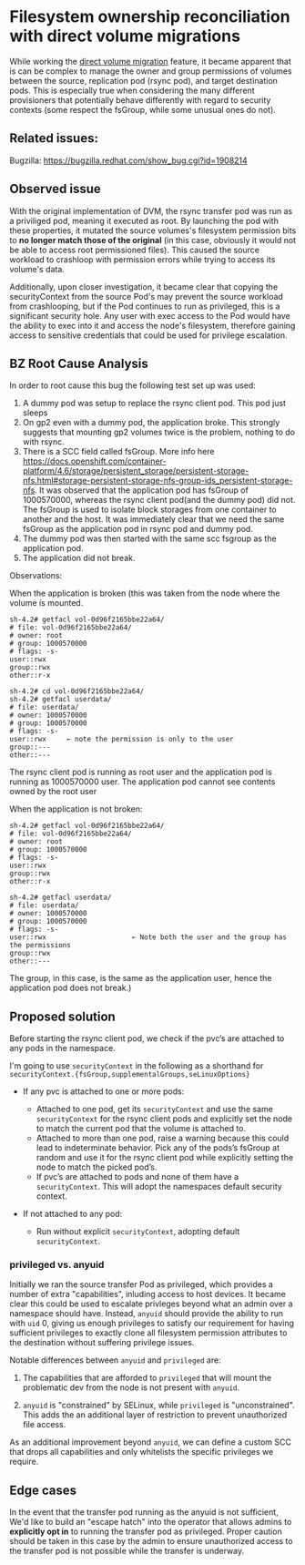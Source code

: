# Filesystem ownership reconciliation with direct volume migrations

While working the [direct volume migration](https://issues.redhat.com/browse/MIG-284)
feature, it became apparent that is can be complex to manage the owner and group permissions of volumes between
the source, replication pod (rsync pod), and target destination pods. This is
especially true when considering the many different provisioners that potentially
behave differently with regard to security contexts (some respect the fsGroup,
while some unusual ones do not).

## Related issues:

Bugzilla: https://bugzilla.redhat.com/show_bug.cgi?id=1908214

## Observed issue

With the original implementation of DVM, the rsync transfer pod was run
as a priviliged pod, meaning it executed as root. By launching the pod with
these properties, it mutated the source volumes's filesystem permission bits
to **no longer match those of the original** (in this case, obviously it would
not be able to access root permissioned files). This caused the source workload
to crashloop with permission errors while trying to access its volume's data.

Additionally, upon closer investigation, it became clear that copying the
securityContext from the source Pod's may prevent the source workload from
crashlooping, but if the Pod continues to run as privileged, this is a significant
security hole. Any user with exec access to the Pod would have the ability to
exec into it and access the node's filesystem, therefore gaining access to
sensitive credentials that could be used for privilege escalation.

## BZ Root Cause Analysis

In order to root cause this bug the following test set up was used:

1. A dummy pod was setup to replace the rsync client pod. This pod just sleeps
2. On gp2 even with a dummy pod, the application broke. This strongly suggests that mounting gp2 volumes twice is the problem, nothing to do with rsync.
3. There is a SCC field called fsGroup. More info here https://docs.openshift.com/container-platform/4.6/storage/persistent_storage/persistent-storage-nfs.html#storage-persistent-storage-nfs-group-ids_persistent-storage-nfs. It was observed that the application pod has fsGroup of 1000570000, whereas the rsync client pod(and the dummy pod) did not. The fsGroup is used to isolate block storages from one container to another and the host. It was immediately clear that we need the same fsGroup as the application pod in rsync pod and dummy pod.
4. The dummy pod was then started with the same scc fsgroup as the application pod.
5. The application did not break.

Observations:

When the application is broken (this was taken from the node where the volume is mounted.

```
sh-4.2# getfacl vol-0d96f2165bbe22a64/
# file: vol-0d96f2165bbe22a64/
# owner: root
# group: 1000570000
# flags: -s-
user::rwx
group::rwx
other::r-x
```

```
sh-4.2# cd vol-0d96f2165bbe22a64/
sh-4.2# getfacl userdata/
# file: userdata/
# owner: 1000570000
# group: 1000570000
# flags: -s-
user::rwx     ← note the permission is only to the user
group::---
other::---
```

The rsync client pod is running as root user and the application pod is running
as 1000570000 user. The application pod cannot see contents owned by the root user

When the application is not broken:

```
sh-4.2# getfacl vol-0d96f2165bbe22a64/
# file: vol-0d96f2165bbe22a64/
# owner: root
# group: 1000570000
# flags: -s-
user::rwx
group::rwx
other::r-x
```

```
sh-4.2# getfacl userdata/
# file: userdata/
# owner: 1000570000
# group: 1000570000
# flags: -s-
user::rwx                     ← Note both the user and the group has the permissions
group::rwx
other::---
```

The group, in this case, is the same as the application user, hence the application pod does not break.)

## Proposed solution

Before starting the rsync client pod, we check if the pvc’s are attached to
any pods in the namespace.

I'm going to use `securityContext` in the following as a shorthand for
`securityContext.{fsGroup,supplementalGroups,seLinuxOptions}`

* If any pvc is attached to one or more pods:
  * Attached to one pod, get its `securityContext` and use the same `securityContext` for the rsync
  client pods and explicitly set the node to match the current pod that the
  volume is attached to.
  * Attached to more than one pod, raise a warning because this could lead to
  indeterminate behavior. Pick any of the pods’s fsGroup at random and use it
  for the rsync client pod while explicitly setting the node to match the picked pod’s.
  * If pvc’s are attached to pods and none of them have a `securityContext`.
  This will adopt the namespaces default security context.

* If not attached to any pod:
  * Run without explicit `securityContext`, adopting default `securityContext`.

### privileged vs. anyuid

Initially we ran the source transfer Pod as privileged, which provides a number
of extra "capabilities", inluding access to host devices. It became clear this
could be used to escalate privleges beyond what an admin over a namespace should
have. Instead, `anyuid` should provide the ability to run with `uid` 0, giving
us enough privileges to satisfy our requirement for having sufficient privileges
to exactly clone all filesystem permission attributes to the destination without
suffering privilege issues.

Notable differences between `anyuid` and `privileged` are:

1) The capabilities that are afforded to `privileged` that will mount the problematic
dev from the node is not present with `anyuid`.

2) `anyuid` is "constrained" by SELinux, while `privileged` is "unconstrained".
This adds the an additional layer of restriction to prevent unauthorized file access.

As an additional improvement beyond `anyuid`, we can define a custom SCC that
drops all capabilities and only whitelists the specific privileges we require.

## Edge cases

In the event that the transfer pod running as the anyuid is not sufficient,
We'd like to build an "escape hatch" into the operator
that allows admins to **explicitly opt in** to running the transfer pod as
privileged. Proper caution should be taken in this case by the admin to ensure
unauthorized access to the transfer pod is not possible while the transfer is underway.
